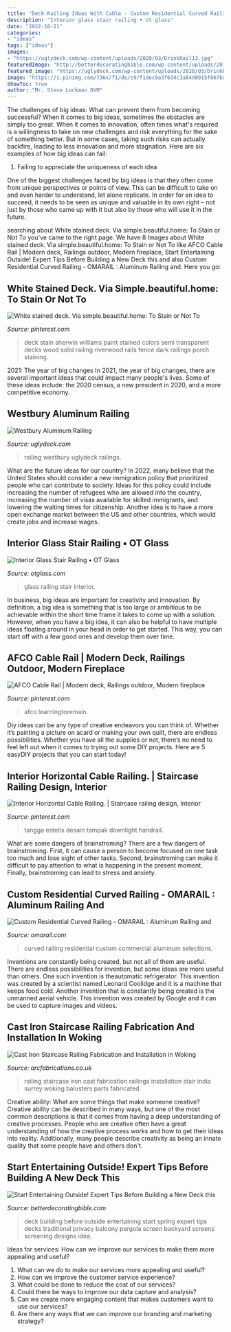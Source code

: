 ```yaml
---
title: "Deck Railing Ideas With Cable - Custom Residential Curved Railing"
description: "Interior glass stair railing • ot glass"
date: "2022-10-21"
categories:
- "ideas"
tags: ["ideas"]
images:
- "https://uglydeck.com/wp-content/uploads/2020/03/DrinkRail13.jpg"
featuredImage: "http://betterdecoratingbible.com/wp-content/uploads/2014/01/traditional-deck.jpg"
featured_image: "https://uglydeck.com/wp-content/uploads/2020/03/DrinkRail13.jpg"
image: "https://i.pinimg.com/736x/f1/de/c9/f1dec9a3f634c3a84d0915f067baab43.jpg"
ShowToc: true
author: "Mr. Steve Lockman DVM"
---
```



The challenges of big ideas: What can prevent them from becoming successful?
When it comes to big ideas, sometimes the obstacles are simply too great. When it comes to innovation, often times what's required is a willingness to take on new challenges and risk everything for the sake of something better. But in some cases, taking such risks can actually backfire, leading to less innovation and more stagnation. Here are six examples of how big ideas can fail:
1) Failing to appreciate the uniqueness of each idea

One of the biggest challenges faced by big ideas is that they often come from unique perspectives or points of view. This can be difficult to take on and even harder to understand, let alone replicate. In order for an idea to succeed, it needs to be seen as unique and valuable in its own right – not just by those who came up with it but also by those who will use it in the future.

	

		
searching about White stained deck. Via simple.beautiful.home: To Stain or Not To you've came to the right page. We have 8 Images about White stained deck. Via simple.beautiful.home: To Stain or Not To like AFCO Cable Rail | Modern deck, Railings outdoor, Modern fireplace, Start Entertaining Outside! Expert Tips Before Building a New Deck this and also Custom Residential Curved Railing - OMARAIL : Aluminum Railing and. Here you go:
		
    
## White Stained Deck. Via Simple.beautiful.home: To Stain Or Not To

<img loading=lazy src="https://i.pinimg.com/736x/b5/76/3a/b5763a22b408594fe41b8bb4f690c1cd.jpg" onerror="this.onerror=null;this.src='https://tse2.mm.bing.net/th?id=OIP.Itn-VjjxUYmOwCSkejbftQHaFj&amp;pid=15.1';" alt="White stained deck. Via simple.beautiful.home: To Stain or Not To">

_Source: pinterest.com_

>deck stain sherwin williams paint stained colors semi transparent decks wood solid railing riverwood rails fence dark railings porch staining. 

	

2021: The year of big changes
In 2021, the year of big changes, there are several important ideas that could impact many people's lives. Some of these ideas include: the 2020 census, a new president in 2020, and a more competitive economy.

    
## Westbury Aluminum Railing

<img loading=lazy src="https://uglydeck.com/wp-content/uploads/2020/03/DrinkRail13.jpg" onerror="this.onerror=null;this.src='https://tse4.mm.bing.net/th?id=OIP.CKoKi8X5DZhDlpIAoqHHJAHaHa&amp;pid=15.1';" alt="Westbury Aluminum Railing">

_Source: uglydeck.com_

>railing westbury uglydeck railings. 

	

What are the future ideas for our country?
In 2022, many believe that the United States should consider a new immigration policy that prioritized people who can contribute to society. Ideas for this policy could include increasing the number of refugees who are allowed into the country, increasing the number of visas available for skilled immigrants, and lowering the waiting times for citizenship. Another idea is to have a more open exchange market between the US and other countries, which would create jobs and increase wages.

    
## Interior Glass Stair Railing • OT Glass

<img loading=lazy src="https://www.otglass.com/wp-content/uploads/2016/12/2016-12-07-12.28.13.jpg" onerror="this.onerror=null;this.src='https://tse3.mm.bing.net/th?id=OIP.mvQlzNuZYwGUu_kJEowTpAHaJ4&amp;pid=15.1';" alt="Interior Glass Stair Railing • OT Glass">

_Source: otglass.com_

>glass railing stair interior. 

	

In business, big ideas are important for creativity and innovation. By definition, a big idea is something that is too large or ambitious to be achievable within the short time frame it takes to come up with a solution. However, when you have a big idea, it can also be helpful to have multiple ideas floating around in your head in order to get started. This way, you can start off with a few good ones and develop them over time.

    
## AFCO Cable Rail | Modern Deck, Railings Outdoor, Modern Fireplace

<img loading=lazy src="https://i.pinimg.com/736x/f1/de/c9/f1dec9a3f634c3a84d0915f067baab43.jpg" onerror="this.onerror=null;this.src='https://tse2.mm.bing.net/th?id=OIP.A-H1EJkrVkTv4udGcO19pwHaEK&amp;pid=15.1';" alt="AFCO Cable Rail | Modern deck, Railings outdoor, Modern fireplace">

_Source: pinterest.com_

>afco learningtoremain. 

	

Diy ideas can be any type of creative endeavors you can think of. Whether it’s painting a picture on acard or making your own quilt, there are endless possibilities. Whether you have all the supplies or not, there’s no need to feel left out when it comes to trying out some DIY projects. Here are 5 easyDIY projects that you can start today!

    
## Interior Horizontal Cable Railing. | Staircase Railing Design, Interior

<img loading=lazy src="https://i.pinimg.com/736x/98/85/52/98855218b26caf75afc98c7ad42bb455.jpg" onerror="this.onerror=null;this.src='https://tse3.mm.bing.net/th?id=OIP.Y1-Rz05IQCJ82h--zJT_3QHaNK&amp;pid=15.1';" alt="Interior Horizontal Cable Railing. | Staircase railing design, Interior">

_Source: pinterest.com_

>tangga estetis desain tampak downlight handrail. 

	

What are some dangers of brainstroming?
There are a few dangers of brainstroming. First, it can cause a person to become focused on one task too much and lose sight of other tasks. Second, brainstroming can make it difficult to pay attention to what is happening in the present moment. Finally, brainstroming can lead to stress and anxiety.

    
## Custom Residential Curved Railing - OMARAIL : Aluminum Railing And

<img loading=lazy src="https://omarail.com/wp-content/uploads/2019/04/IMG00929-20120201-1537.jpg" onerror="this.onerror=null;this.src='https://tse3.mm.bing.net/th?id=OIP.zbgHuFNKHlyv5v_FtZvXtQHaFj&amp;pid=15.1';" alt="Custom Residential Curved Railing - OMARAIL : Aluminum Railing and">

_Source: omarail.com_

>curved railing residential custom commercial aluminum selections. 

	

Inventions are constantly being created, but not all of them are useful. There are endless possibilities for invention, but some ideas are more useful than others. One such invention is theautomatic refrigerator. This invention was created by a scientist named Leonard Coolidge and it is a machine that keeps food cold. Another invention that is constantly being created is the unmanned aerial vehicle. This invention was created by Google and it can be used to capture images and videos.

    
## Cast Iron Staircase Railing Fabrication And Installation In Woking

<img loading=lazy src="https://www.arcfabrications.co.uk/wp-content/uploads/2012/09/Cast-Iron-Staircase-Railings.jpg" onerror="this.onerror=null;this.src='https://tse2.mm.bing.net/th?id=OIP.flW-ewAQ-2ymmT3T2H9aQQHaFj&amp;pid=15.1';" alt="Cast Iron Staircase Railing Fabrication and Installation in Woking">

_Source: arcfabrications.co.uk_

>railing staircase iron cast fabrication railings installation stair india surrey woking balusters parts fabricated. 

	

Creative ability: What are some things that make someone creative?
Creative ability can be described in many ways, but one of the most common descriptions is that it comes from having a deep understanding of creative processes. People who are creative often have a great understanding of how the creative process works and how to get their ideas into reality. Additionally, many people describe creativity as being an innate quality that some people have and others don't.

    
## Start Entertaining Outside! Expert Tips Before Building A New Deck This

<img loading=lazy src="http://betterdecoratingbible.com/wp-content/uploads/2014/01/traditional-deck.jpg" onerror="this.onerror=null;this.src='https://tse1.mm.bing.net/th?id=OIP.EyCcldi09Y8jbmNWiuMCxgHaKN&amp;pid=15.1';" alt="Start Entertaining Outside! Expert Tips Before Building a New Deck this">

_Source: betterdecoratingbible.com_

>deck building before outside entertaining start spring expert tips decks traditional privacy balcony pergola screen backyard screens screening designs idea. 

	

Ideas for services: How can we improve our services to make them more appealing and useful?
1. What can we do to make our services more appealing and useful? 
2. How can we improve the customer service experience? 
3. What could be done to reduce the cost of our services? 
4. Could there be ways to improve our data capture and analysis? 
5. Can we create more engaging content that makes customers want to use our services? 
6. Are there any ways that we can improve our branding and marketing strategy?

